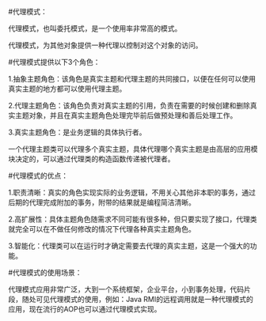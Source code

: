 
#代理模式：

代理模式，也叫委托模式，是一个使用率非常高的模式。

代理模式，为其他对象提供一种代理以控制对这个对象的访问。

#代理模式提供以下3个角色：

1.抽象主题角色：该角色是真实主题和代理主题的共同接口，以便在任何可以使用真实主题的地方都可以使用代理主题。

2.代理主题角色：该角色负责对真实主题的引用，负责在需要的时候创建和删除真实主题对象，并且在真实主题角色处理完毕前后做预处理和善后处理工作。

3.真实主题角色：是业务逻辑的具体执行者。



一个代理主题类可以代理多个真实主题，具体代理哪个真实主题是由高层的应用模块决定的，可以通过代理类的构造函数传递被代理者。


#代理模式的优点：

1.职责清晰：真实的角色实现实际的业务逻辑，不用关心其他非本职的事务，通过后期的代理完成附加的事务，附带的结果就是编程简洁清晰。

2.高扩展性：具体主题角色随需求不同可能有很多种，但只要实现了接口，代理类就完全可以在不做任何修改的情况下代理各种真实主题角色。

3.智能化：代理类可以在运行时才确定需要去代理的真实主题，这是一个强大的功能。


#代理模式的使用场景：

代理模式应用非常广泛，大到一个系统框架，企业平台，小到事务处理，代码片段，随处可见代理模式的使用，例如：Java RMI的远程调用就是一种代理模式的应用，现在流行的AOP也可以通过代理模式实现。
